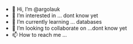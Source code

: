 - 👋 Hi, I’m @argolauk
- 👀 I’m interested in ... dont know yet
- 🌱 I’m currently learning ... databases
- 💞️ I’m looking to collaborate on ...dont know yet
- 📫 How to reach me ...

<!---
argolauk/argolauk is a ✨ special ✨ repository because its `README.md` (this file) appears on your GitHub profile.
You can click the Preview link to take a look at your changes.
--->
